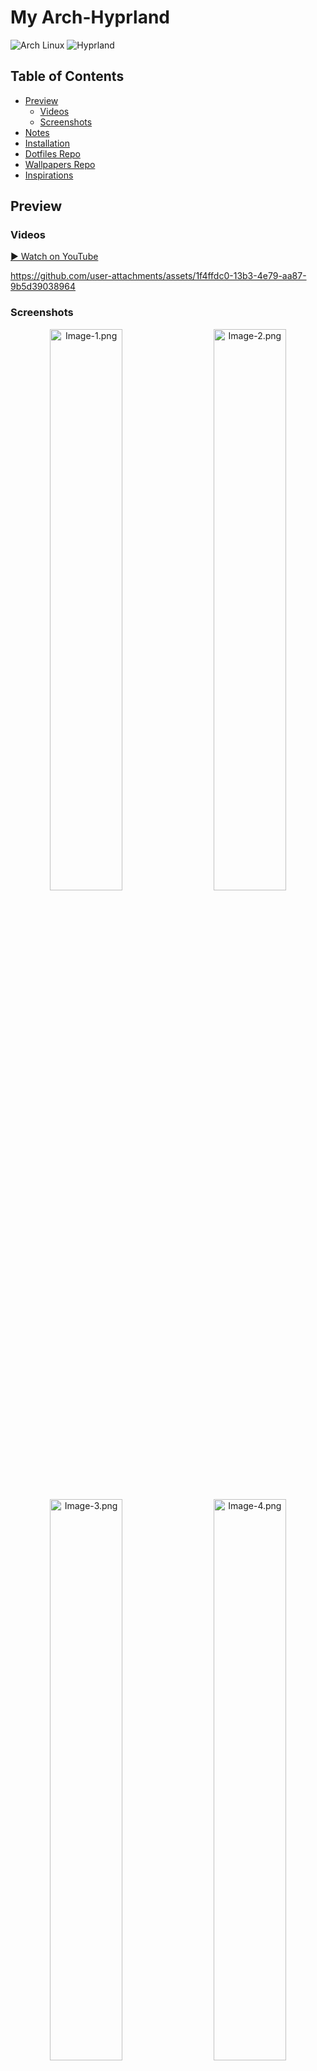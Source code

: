 # My Arch-Hyprland
![Arch Linux](https://img.shields.io/badge/Arch-Linux-1793D1?logo=arch-linux&logoColor=white)
![Hyprland](https://img.shields.io/badge/Hyprland-WM-000000?logo=wayland&logoColor=white)

## Table of Contents
- [Preview](#preview)
  - [Videos](#videos)
  - [Screenshots](#screenshots)
- [Notes](#notes)
- [Installation](#installation)
- [Dotfiles Repo](#dotfiles-repo)
- [Wallpapers Repo](#wallpapers-repo)
- [Inspirations](#inspirations)

## Preview
### Videos
[▶️ Watch on YouTube](https://youtu.be/A0bE02EjlAU)

<https://github.com/user-attachments/assets/1f4ffdc0-13b3-4e79-aa87-9b5d39038964>

### Screenshots
<p align="center">
    <img src="https://github.com/user-attachments/assets/eb7d7c5f-c790-43db-8cbe-7cc6d29730d1" alt="Image-1.png" width="48%"/>
    <img width="12"/>
    <img src="https://github.com/user-attachments/assets/6e5599cd-9a8e-4e50-9229-5c1406d3e492" alt="Image-2.png" width="48%"/>
    <img src="https://github.com/user-attachments/assets/d72b9574-7f38-4614-b2f1-f1f9ae366a41" alt="Image-3.png" width="48%"/>
    <img width="12"/>
    <img src="https://github.com/user-attachments/assets/ccbbad56-21e1-42f9-9356-620be9255be2" alt="Image-4.png" width="48%"/>
</p>

## Notes
> [!IMPORTANT]
> `This script automates the installation and setup of my Arch Hyprland environment.`
> - If you want to try it, you should use a minimal profile and backup your system beforehand.

> [!NOTE]
> This script does not include package uninstallation, as some packages may already exist on your system by default. Creating an uninstallation script could potentially affect your current setup.

## Installation
Use this script to install Hyprland on an Arch-based system:
```
git clone --depth=1 https://github.com/ViegPhunt/Arch-Hyprland.git
cd ~/Arch-Hyprland
chmod +x install.sh
./install.sh
```

## Dotfiles Repo
This repo contains all my dotfiles: [`Dotfiles`](https://github.com/ViegPhunt/Dotfiles).

## Wallpapers Repo
You can find my wallpaper collection in: [`Wallpaper-Collection`](https://github.com/ViegPhunt/Wallpaper-Collection).

## Inspirations
I drew inspiration from the following projects and communities:

- https://www.reddit.com/r/unixporn/
- https://github.com/JaKooLit/Hyprland-Dots
- https://github.com/Hyde-project/hyde
- https://github.com/mylinuxforwork/dotfiles

and more...

## Feedback
If you find this repo useful or have any suggestions, feel free to open an issue or submit a pull request. Happy ricing! 🍚
